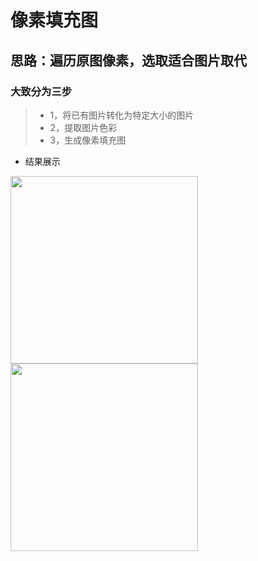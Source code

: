# 像素填充图

## 思路：遍历原图像素，选取适合图片取代

### 大致分为三步
> * 1，将已有图片转化为特定大小的图片
> * 2，提取图片色彩
> * 3，生成像素填充图
* 结果展示
<div align=left style="float"><img src="https://img-blog.csdnimg.cn/20190717095540564.jpg" height="300"/> </div>
<div align=left style="float"><img src="https://img-blog.csdnimg.cn/20190717102229545.png" height="300"/> </div>
